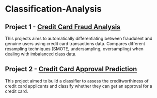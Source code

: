 # Classification-Analysis

## Project 1 - [Credit Card Fraud Analysis](https://github.com/yyklee/Credit-Fraud-Transaction-Classifier)
This projects aims to automatically differentiating between fraudulent and genuine users using credit card transactions data. Compares different resampling techniques (SMOTE, undersampling, oversampling) when dealing with imbalanced class data.

## Project 2 - [Credit Card Approval Prediction](https://github.com/yyklee/Credit-Card-Approval-Classifier)
This project aimed to build a classifier to assess the creditworthiness of credit card applicants and classify whether they can get an approval for a credit card. 

